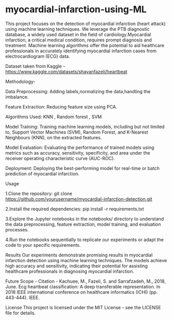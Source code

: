 # myocardial-infarction-using-ML
This project focuses on the detection of myocardial infarction (heart attack) using machine learning techniques. We leverage the PTB diagnostic database, a widely used dataset in the field of cardiology.Myocardial infarction, a critical medical condition, requires prompt diagnosis and treatment. Machine learning algorithms offer the potential to aid healthcare professionals in accurately identifying myocardial infarction cases from electrocardiogram (ECG) data.

Dataset taken from Kaggle - https://www.kaggle.com/datasets/shayanfazeli/heartbeat

Methodology-

Data Preprocessing: Adding labels,normalizing the data,handling the imbalance.

Feature Extraction: Reducing feature size using PCA.

Algorithms Used: KNN , Random forest , SVM

Model Training: Training machine learning models, including but not limited to, Support Vector Machines (SVM), Random Forest, and K-Nearest Neighbours (KNN), on the extracted features.

Model Evaluation: Evaluating the performance of trained models using metrics such as accuracy, sensitivity, specificity, and area under the receiver operating characteristic curve (AUC-ROC).

Deployment: Deploying the best-performing model for real-time or batch prediction of myocardial infarction.

Usage

1.Clone the repository:
git clone https://github.com/yourusername/myocardial-infarction-detection.git

2.Install the required dependencies:
pip install -r requirements.txt

3.Explore the Jupyter notebooks in the notebooks/ directory to understand the data preprocessing, feature extraction, model training, and evaluation processes.

4.Run the notebooks sequentially to replicate our experiments or adapt the code to your specific requirements.

Results
Our experiments demonstrate promising results in myocardial infarction detection using machine learning techniques. The models achieve high accuracy and sensitivity, indicating their potential for assisting healthcare professionals in diagnosing myocardial infarction.

Future Scope - 
Citation - Kachuee, M., Fazeli, S. and Sarrafzadeh, M., 2018, June. Ecg heartbeat classification: A deep transferable representation. In 2018 IEEE international conference on healthcare informatics (ICHI) (pp. 443-444). IEEE.

License
This project is licensed under the MIT License - see the LICENSE file for details.

